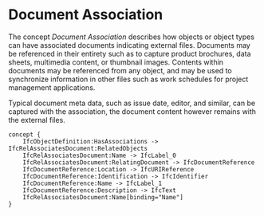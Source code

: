 Document Association
====================

The concept _Document Association_ describes how objects or object types can have associated documents indicating external files. Documents may be referenced in their entirety such as to capture product brochures, data sheets, multimedia content, or thumbnail images. Contents within documents may be referenced from any object, and may be used to synchronize information in other files such as work schedules for project management applications.

Typical document meta data, such as issue date, editor, and similar, can be captured with the association, the document content however remains with the external files.

```
concept {
    IfcObjectDefinition:HasAssociations -> IfcRelAssociatesDocument:RelatedObjects
    IfcRelAssociatesDocument:Name -> IfcLabel_0
    IfcRelAssociatesDocument:RelatingDocument -> IfcDocumentReference
    IfcDocumentReference:Location -> IfcURIReference
    IfcDocumentReference:Identification -> IfcIdentifier
    IfcDocumentReference:Name -> IfcLabel_1
    IfcDocumentReference:Description -> IfcText
    IfcRelAssociatesDocument:Name[binding="Name"]
}
```

